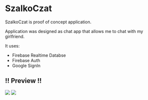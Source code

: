 # SzalkoCzat

SzalkoCzat is proof of concept application.

Application was designed as chat app that allows me to chat with my girlfriend.

It uses:
- Firebase Realtime Databse
- Firebase Auth
- Google SignIn

## !! Preview !!
![](https://media.giphy.com/media/l0IyibbtBWaafmWvm/giphy.gif)
![](https://media.giphy.com/media/3o7bu3NMWZEbgm3jb2/giphy.gif)
